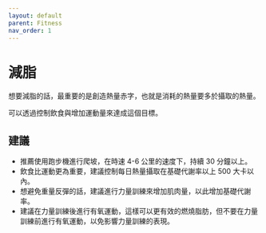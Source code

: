 ```yaml
---
layout: default
parent: Fitness
nav_order: 1
---
```


# 減脂

想要減脂的話，最重要的是創造熱量赤字，也就是消耗的熱量要多於攝取的熱量。

可以透過控制飲食與增加運動量來達成這個目標。

## 建議

- 推薦使用跑步機進行爬坡，在時速 4-6 公里的速度下，持續 30 分鐘以上。
- 飲食比運動更為重要，建議控制每日熱量攝取在基礎代謝率以上 500 大卡以內。
- 想避免重量反彈的話，建議進行力量訓練來增加肌肉量，以此增加基礎代謝率。
- 建議在力量訓練後進行有氧運動，這樣可以更有效的燃燒脂肪，但不要在力量訓練前進行有氧運動，以免影響力量訓練的表現。
